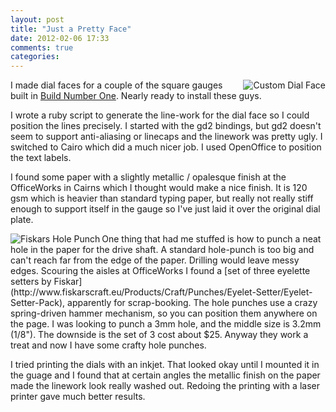 ```yaml
---
layout: post
title: "Just a Pretty Face"
date: 2012-02-06 17:33
comments: true
categories: 
---
```

<img src="/resources/finished_square_face.png" alt="Custom Dial Face" align="right"/>

I made dial faces for a couple of the square gauges built
in [Build Number One](/blog/2012/01/28/build-number-one/).  Nearly
ready to install these guys.  

I wrote a ruby script to generate the line-work for the dial face
so I could position the lines precisely.
I started with the gd2 bindings, but gd2 doesn't
seem to support anti-aliasing or linecaps and the linework
was pretty ugly.  I switched to Cairo which did a much nicer 
job.  I used OpenOffice to position the text labels.

I found some paper with a slightly metallic / opalesque finish at the
OfficeWorks in Cairns which I thought would make a nice finish.
It is 120 gsm which is heavier than standard typing paper, but
really not really stiff enough to support itself in the gauge
so I've just laid it over the original dial plate.

<img src="/resources/fiskars_hole_punch.png" alt="Fiskars Hole Punch" align="left"/>
One thing that had me stuffed is how to punch a neat hole in the paper for
the drive shaft.  A standard hole-punch is too big and can't reach 
far from the edge of the paper.  Drilling would leave messy edges.  Scouring
the aisles at OfficeWorks I found a 
[set of three eyelette setters by Fiskar](http://www.fiskarscraft.eu/Products/Craft/Punches/Eyelet-Setter/Eyelet-Setter-Pack), apparently for scrap-booking.  The hole punches use a crazy spring-driven hammer mechanism, so you can position them anywhere on the page.  I was looking to punch a 3mm hole, and the middle
size is 3.2mm (1/8").  The downside is the set of 3 cost about $25.  Anyway they work a treat and now I have some crafty hole punches.

I tried printing the dials with an inkjet.  That
looked okay until I mounted it in the guage and I found
that at certain angles the metallic finish
on the paper made the linework look really washed out.  Redoing
the printing with a laser printer gave much better results.



